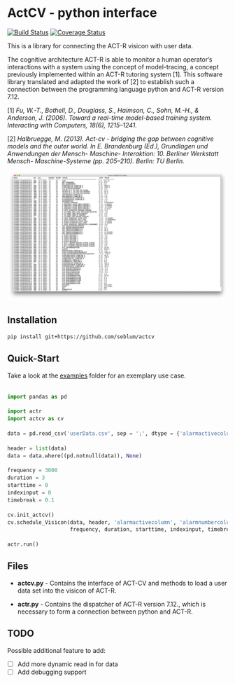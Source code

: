 # ActCV - python interface

[![Build Status](https://travis-ci.org/seblum/ActCV.svg?branch=master)](https://travis-ci.org/seblum/ActCV)
[![Coverage Status](https://coveralls.io/repos/github/seblum/ActCV/badge.svg?branch=master)](https://coveralls.io/github/seblum/ActCV?branch=master)

This is a library for connecting the ACT-R visicon with user data.

The cognitive architecture ACT-R is able to monitor a human operator’s interactions with a system using the concept of model-tracing, a concept previously implemented within an ACT-R tutoring system [1]. This software library translated and adapted the work of [2] to establish such a connection between the programming language python and ACT-R version 7.12.

[1] <cite> Fu, W.-T., Bothell, D., Douglass, S., Haimson, C., Sohn, M.-H., & Anderson, J. (2006). Toward a real-time model-based training system. Interacting with Computers, 18(6), 1215–1241. </cite> 

[2] <cite> Halbruegge, M. (2013). Act-cv - bridging the gap between cognitive models and the outer world. In E. Brandenburg (Ed.), Grundlagen und Anwendungen der Mensch- Maschine- Interaktion: 10. Berliner Werkstatt Mensch- Maschine-Systeme (pp. 205–210). Berlin: TU Berlin. </cite> 

![Exemplary Visicon](visicon.png)


## Installation

```bash
pip install git+https://github.com/seblum/actcv
```


## Quick-Start

Take a look at the [examples](examples) folder for an exemplary use case.

```python

import pandas as pd

import actr
import actcv as cv

data = pd.read_csv('userData.csv', sep = ';', dtype = {'alarmactivecolumn' : float, 'alarmnumbercolumn' : float, 'timecolumn' : float})

header = list(data)
data = data.where((pd.notnull(data)), None)
       
frequency = 3000
duration = 3
starttime = 0
indexinput = 0
timebreak = 0.1

cv.init_actcv()
cv.schedule_Visicon(data, header, 'alarmactivecolumn', 'alarmnumbercolumn', 'timecolumn', 
					frequency, duration, starttime, indexinput, timebreak)

actr.run()

```

## Files

- **actcv.py** - Contains the interface of ACT-CV and methods to load a user data set into the visicon of ACT-R.

- **actr.py** - Contains the dispatcher of ACT-R version 7.12., which is necessary to form a connection between python and ACT-R.



## TODO
Possible additional feature to add:

- [ ] Add more dynamic read in for data
- [ ] Add debugging support 
